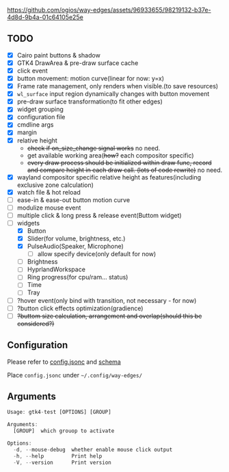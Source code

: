 https://github.com/ogios/way-edges/assets/96933655/98219132-b37e-4d8d-9b4a-01c64105e25e

## TODO

- [x] Cairo paint buttons & shadow
- [x] GTK4 DrawArea & pre-draw surface cache
- [x] click event
- [x] button movement: motion curve(linear for now: y=x)
- [x] Frame rate management, only renders when visible.(to save resources)
- [x] `wl_surface` input region dynamically changes with button movement
- [x] pre-draw surface transformation(to fit other edges)
- [x] widget grouping
- [x] configuration file
- [x] cmdline args
- [x] margin
- [x] relative height
  - ~~check if on_size_change signal works~~ no need.
  - get available working area(~~how?~~ each compositor specific)
  - ~~every draw process should be initialized within draw func, record and compare height in each draw call. (lots of code rewrite)~~ no need.
- [x] wayland compositor specific relative height as features(including exclusive zone calculation)
- [x] watch file & hot reload
- [ ] ease-in & ease-out button motion curve
- [ ] modulize mouse event
- [ ] multiple click & long press & release event(Buttom widget)
- [ ] widgets
  - [x] Button
  - [x] Slider(for volume, brightness, etc.)
  - [x] PulseAudio(Speaker, Microphone)
    - [ ] allow specify device(only default for now)
  - [ ] Brightness
  - [ ] HyprlandWorkspace
  - [ ] Ring progress(for cpu/ram... status)
  - [ ] Time
  - [ ] Tray
- [ ] ?hover event(only bind with transition, not necessary - for now)
- [ ] ?button click effects optimization(gradience)
- [ ] ~~?buttom size calculation, arrangement and overlap(should this be considered?)~~

## Configuration

Please refer to [config.jsonc](./config/config.jsonc) and [schema](./config/config.schema.json)

Place `config.jsonc` under `~/.config/way-edges/`

## Arguments

```rust
Usage: gtk4-test [OPTIONS] [GROUP]

Arguments:
  [GROUP]  which grouop to activate

Options:
  -d, --mouse-debug  whether enable mouse click output
  -h, --help         Print help
  -V, --version      Print version
```
